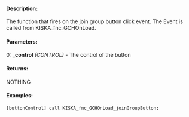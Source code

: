 #### Description:
The function that fires on the join group button click event. The Event is called from KISKA_fnc_GCHOnLoad.

#### Parameters:
0: **_control** *(CONTROL)* - The control of the button

#### Returns:
NOTHING

#### Examples:
```sqf
[buttonControl] call KISKA_fnc_GCHOnLoad_joinGroupButton;
```

